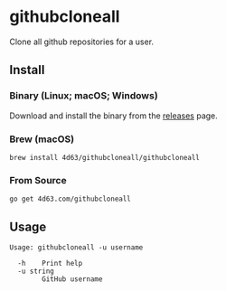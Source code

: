 # githubcloneall

Clone all github repositories for a user.

## Install

### Binary (Linux; macOS; Windows)

Download and install the binary from the [releases](https://github.com/leighmcculloch/githubcloneall/releases) page.

### Brew (macOS)

```
brew install 4d63/githubcloneall/githubcloneall
```

### From Source

```
go get 4d63.com/githubcloneall
```

## Usage

```
Usage: githubcloneall -u username

  -h    Print help
  -u string
        GitHub username
```
